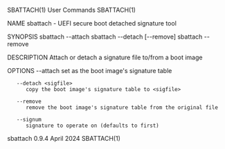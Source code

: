 SBATTACH(1)								 User Commands								   SBATTACH(1)

NAME
       sbattach - UEFI secure boot detached signature tool

SYNOPSIS
       sbattach --attach <sigfile> <efi-boot-image>
       sbattach --detach <sigfile> [--remove] <efi-boot-image>
       sbattach --remove <efi-boot-image>

DESCRIPTION
       Attach or detach a signature file to/from a boot image

OPTIONS
       --attach <sigfile>
	      set <sigfile> as the boot image's signature table

       --detach <sigfile>
	      copy the boot image's signature table to <sigfile>

       --remove
	      remove the boot image's signature table from the original file

       --signum
	      signature to operate on (defaults to first)

sbattach 0.9.4								  April 2024								   SBATTACH(1)
